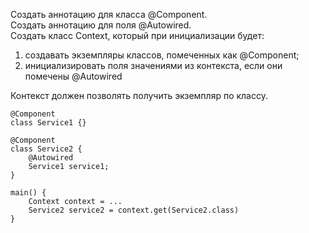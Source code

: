 Создать аннотацию для класса @Component.  
Создать аннотацию для поля @Autowired.  
Создать класс Context, который при инициализации будет:  
1. создавать экземпляры классов, помеченных как @Component;  
2. инициализировать поля значениями из контекста, если они помечены @Autowired  

Контекст должен позволять получить экземпляр по классу.  

```
@Component  
class Service1 {}  

@Component  
class Service2 {  
    @Autowired  
    Service1 service1;  
}  

main() {  
    Context context = ...  
    Service2 service2 = context.get(Service2.class)  
}  
```
